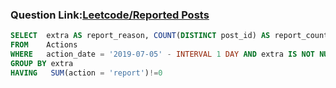 ### Question Link:[Leetcode/Reported Posts](https://leetcode.com/problems/reported-posts/)



```sql
SELECT  extra AS report_reason, COUNT(DISTINCT post_id) AS report_count
FROM    Actions
WHERE   action_date = '2019-07-05' - INTERVAL 1 DAY AND extra IS NOT NULL
GROUP BY extra
HAVING   SUM(action = 'report')!=0
```
